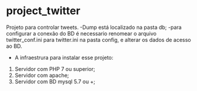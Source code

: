 # project_twitter

Projeto para controlar tweets.
-Dump está localizado na pasta db;
-para configurar a conexão do BD é necessario renomear o arquivo twitter_conf.ini para twitter.ini na pasta config, e alterar os dados de acesso ao BD.
- A infraestrura para instalar esse projeto:
1) Servidor com PHP 7 ou superior;
2) Servidor com apache;
3) Servidor com BD mysql 5.7 ou +;